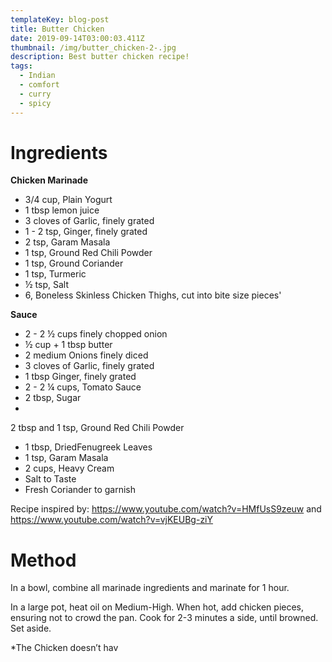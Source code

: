```yaml
---
templateKey: blog-post
title: Butter Chicken
date: 2019-09-14T03:00:03.411Z
thumbnail: /img/butter_chicken-2-.jpg
description: Best butter chicken recipe!
tags:
  - Indian
  - comfort
  - curry
  - spicy
---
```

# Ingredients

**Chicken Marinade**

* 3/4 cup, Plain Yogurt
* 1 tbsp lemon juice
* 3 cloves of Garlic, finely grated
* 1 - 2 tsp, Ginger, finely grated
* 2 tsp, Garam Masala
* 1 tsp, Ground Red Chili Powder
* 1 tsp, Ground Coriander
* 1 tsp, Turmeric
* ½ tsp, Salt
* 6, Boneless Skinless Chicken Thighs, cut into bite size pieces'

**Sauce**

* 2 - 2 ½ cups finely chopped onion
* ½ cup + 1 tbsp butter 
* 2 medium Onions finely diced
* 3 cloves of Garlic, finely grated
* 1 tbsp Ginger, finely grated
* 2 - 2 ¼ cups, Tomato Sauce
* 2 tbsp, Sugar
* 2 tbsp and 1 tsp, Ground Red Chili Powder
* 1 tbsp, DriedFenugreek Leaves
* 1 tsp, Garam Masala
* 2 cups, Heavy Cream
* Salt to Taste
* Fresh Coriander to garnish

Recipe inspired by: https://www.youtube.com/watch?v=HMfUsS9zeuw and https://www.youtube.com/watch?v=vjKEUBg-ziY

# Method

In a bowl, combine all marinade ingredients and marinate for 1 hour.

In a large pot, heat oil on Medium-High. When hot, add chicken pieces, ensuring not to crowd the pan. Cook for 2-3 minutes a side, until browned. Set aside.

\*The Chicken doesn’t hav
